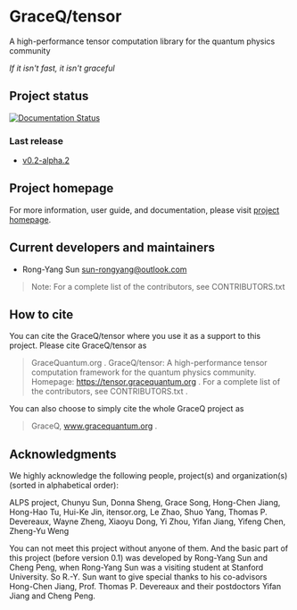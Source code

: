 # GraceQ/tensor
A high-performance tensor computation library for the quantum physics community

_If it isn't fast, it isn't graceful_


## Project status
[![Documentation Status](https://readthedocs.org/projects/gqten-doc/badge/?version=latest)](https://tensor.gracequantum.org/en/latest/?badge=latest)

### Last release
- [v0.2-alpha.2](https://github.com/gracequantum/tensor/releases/latest)


## Project homepage
For more information, user guide, and documentation, please visit [project homepage](https://tensor.gracequantum.org).


## Current developers and maintainers
- Rong-Yang Sun <sun-rongyang@outlook.com>

> Note: For a complete list of the contributors, see CONTRIBUTORS.txt


## How to cite
You can cite the GraceQ/tensor where you use it as a support to this project. Please cite GraceQ/tensor as
> GraceQuantum.org . GraceQ/tensor: A high-performance tensor computation framework for the quantum physics community. Homepage: https://tensor.gracequantum.org . For a complete list of the contributors, see CONTRIBUTORS.txt .

You can also choose to simply cite the whole GraceQ project as
> GraceQ, www.gracequantum.org .


## Acknowledgments
We highly acknowledge the following people, project(s) and organization(s) (sorted in alphabetical order):

ALPS project, Chunyu Sun, Donna Sheng, Grace Song, Hong-Chen Jiang, Hong-Hao Tu, Hui-Ke Jin, itensor.org, Le Zhao, Shuo Yang, Thomas P. Devereaux, Wayne Zheng, Xiaoyu Dong, Yi Zhou, Yifan Jiang, Yifeng Chen, Zheng-Yu Weng

You can not meet this project without anyone of them. And the basic part of this project (before version 0.1) was developed by Rong-Yang Sun and Cheng Peng, when Rong-Yang Sun was a visiting student at Stanford University. So R.-Y. Sun want to give special thanks to his co-advisors Hong-Chen Jiang, Prof. Thomas P. Devereaux and their postdoctors Yifan Jiang and Cheng Peng.
